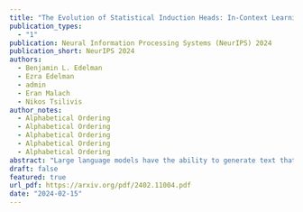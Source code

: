 ```yaml
---
title: "The Evolution of Statistical Induction Heads: In-Context Learning Markov Chains"
publication_types:
  - "1"
publication: Neural Information Processing Systems (NeurIPS) 2024
publication_short: NeurIPS 2024
authors:
  - Benjamin L. Edelman
  - Ezra Edelman
  - admin
  - Eran Malach
  - Nikos Tsilivis
author_notes:
  - Alphabetical Ordering
  - Alphabetical Ordering
  - Alphabetical Ordering
  - Alphabetical Ordering
  - Alphabetical Ordering
abstract: "Large language models have the ability to generate text that mimics patterns in their inputs. We introduce a simple Markov Chain sequence modeling task in order to study how this in-context learning (ICL) capability emerges. In our setting, each example is sampled from a Markov chain drawn from a prior distribution over Markov chains. Transformers trained on this task form statistical induction heads which compute accurate next-token probabilities given the bigram statistics of the context. During the course of training, models pass through multiple phases: after an initial stage in which predictions are uniform, they learn to sub-optimally predict using in-context single-token statistics (unigrams); then, there is a rapid phase transition to the correct in-context bigram solution. We conduct an empirical and theoretical investigation of this multi-phase process, showing how successful learning results from the interaction between the transformer’s layers, and uncovering evidence that the presence of the simpler unigram solution may delay formation of the final bigram solution. We examine how learning is affected by varying the prior distribution over Markov chains, and consider the generalization of our in-context learning of Markov chains (ICL-MC) task to n-grams for n > 2."
draft: false
featured: true
url_pdf: https://arxiv.org/pdf/2402.11004.pdf
date: "2024-02-15"
---
```

